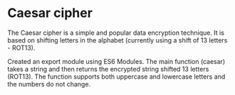 # Caesar cipher

The Caesar cipher is a simple and popular data encryption technique.
It is based on shifting letters in the alphabet (currently using a shift of 13 letters - ROT13).

Created an export module using ES6 Modules.
The main function (caesar) takes a string and then returns the encrypted string shifted 13 letters (ROT13). The function supports both uppercase and lowercase letters and the numbers do not change.
